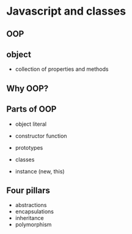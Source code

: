 # Javascript and classes

## OOP

## object
- collection of properties and methods

## Why OOP?

## Parts of OOP
- object literal

- constructor function
- prototypes
- classes
- instance (new, this)

## Four pillars
- abstractions
- encapsulations
- inheritance
- polymorphism
